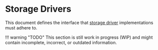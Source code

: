 # Storage Drivers

This document defines the interface that [storage driver](../../components/storage-drivers) implementations must adhere to.

!!! warning "TODO"
    This section is still work in progress (WIP) and might contain incomplete, incorrect, or outdated information.
